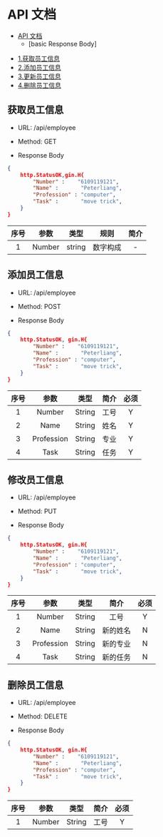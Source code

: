 # API 文档
- [API 文档](#api---)
	+ [basic Response Body]
* [1.获取员工信息](#1---)
* [2.添加员工信息](#2----)
* [3.更新员工信息](#3-----)
* [4.删除员工信息](#4------)

## 获取员工信息
- URL: /api/employee

- Method: GET

- Response Body

```json
{
	http.StatusOK,gin.H{
		"Number" :    "6109119121",
		"Name" :       "Peterliang",
		"Profession" : "computer",
		"Task" :       "move trick",
	}
}
```

| 序号 |   参数    |     类型      |         规则          |    简介    |
| :--: | :-------: | :-----------: | :-------------------: | :--------: |
|  1   | Number  |     string      |       数字构成       |     -      |

## 添加员工信息

- URL: /api/employee

- Method: POST

- Response Body

```json
{
	http.StatusOK, gin.H{
		"Number" :    "6109119121",
		"Name" :       "Peterliang",
		"Profession" : "computer",
		"Task" :       "move trick",
	}
}
```

 | 序号 |  参数   |  类型  |  简介  | 必须 |
  | :--: | :-----: | :----: | :----: | :--: |
  |  1   |  Number  | String |  工号  |  Y   |
  |  2   |  Name  | String | 姓名 |  Y   |
  |  3   |   Profession    | String | 专业 |  Y   |
  |  4   | Task | String | 任务 |  Y   |

  ## 修改员工信息

- URL: /api/employee

- Method: PUT

- Response Body

```json
{
	http.StatusOK, gin.H{
		"Number" :    "6109119121",
		"Name" :       "Peterliang",
		"Profession" : "computer",
		"Task" :       "move trick",
	}
}
```

 | 序号 |  参数   |  类型  |  简介  | 必须 |
  | :--: | :-----: | :----: | :----: | :--: |
  |  1   |  Number  | String |  工号  |  Y   |
  |  2   |  Name  | String | 新的姓名 |  N   |
  |  3   |   Profession    | String | 新的专业 |  N   |
  |  4   | Task | String | 新的任务 |  N   |


  ## 删除员工信息

- URL: /api/employee

- Method: DELETE

- Response Body

```json
{
	http.StatusOK, gin.H{
		"Number" :    "6109119121",
		"Name" :       "Peterliang",
		"Profession" : "computer",
		"Task" :       "move trick",
	}
}
```

 | 序号 |  参数   |  类型  |  简介  | 必须 |
  | :--: | :-----: | :----: | :----: | :--: |
  |  1   |  Number  | String |  工号  |  Y   |

